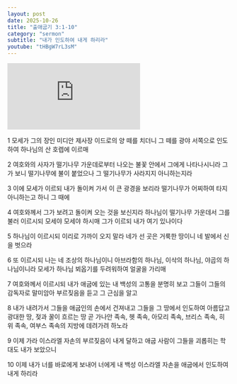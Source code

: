 ```yaml
---
layout: post
date: 2025-10-26
title: "출애굽기 3:1-10"
category: "sermon"
subtitle: "내가 인도하여 내게 하리라"
youtube: "tHBgW7rL3sM"
---
```


<div class="youtube margin-large">
    <iframe src="https://www.youtube.com/embed/tHBgW7rL3sM" title="YouTube video player" frameborder="0" allow="accelerometer; autoplay; clipboard-write; encrypted-media; gyroscope; picture-in-picture; web-share" allowfullscreen></iframe>
</div>

1   모세가 그의 장인 미디안 제사장 이드로의 양 떼를 치더니 그 떼를 광야 서쪽으로 인도하여 하나님의 산 호렙에 이르매

2   여호와의 사자가 떨기나무 가운데로부터 나오는 불꽃 안에서 그에게 나타나시니라 그가 보니 떨기나무에 불이 붙었으나 그 떨기나무가 사라지지 아니하는지라

3   이에 모세가 이르되 내가 돌이켜 가서 이 큰 광경을 보리라 떨기나무가 어찌하여 타지 아니하는고 하니 그 때에

4   여호와께서 그가 보려고 돌이켜 오는 것을 보신지라 하나님이 떨기나무 가운데서 그를 불러 이르시되 모세야 모세야 하시매 그가 이르되 내가 여기 있나이다

5   하나님이 이르시되 이리로 가까이 오지 말라 네가 선 곳은 거룩한 땅이니 네 발에서 신을 벗으라

6   또 이르시되 나는 네 조상의 하나님이니 아브라함의 하나님, 이삭의 하나님, 야곱의 하나님이니라 모세가 하나님 뵈옵기를 두려워하여 얼굴을 가리매

7   여호와께서 이르시되 내가 애굽에 있는 내 백성의 고통을 분명히 보고 그들이 그들의 감독자로 말미암아 부르짖음을 듣고 그 근심을 알고

8   내가 내려가서 그들을 애굽인의 손에서 건져내고 그들을 그 땅에서 인도하여 아름답고 광대한 땅, 젖과 꿀이 흐르는 땅 곧 가나안 족속, 헷 족속, 아모리 족속, 브리스 족속, 히위 족속, 여부스 족속의 지방에 데려가려 하노라

9   이제 가라 이스라엘 자손의 부르짖음이 내게 달하고 애굽 사람이 그들을 괴롭히는 학대도 내가 보았으니

10   이제 내가 너를 바로에게 보내어 너에게 내 백성 이스라엘 자손을 애굽에서 인도하여 내게 하리라

